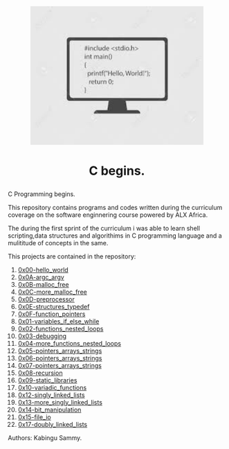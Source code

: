 <p align="center">

  <img src="ka.jfif" width="400\"/>

<br>

<h1><p align="center">C begins.</h1></p></font>

C Programming begins.

This repository contains programs and codes written during the curriculum coverage on the software enginnering  course powered by ALX Africa.

The during the first sprint of the curriculum i was able to learn shell scripting,data structures and algorithims in C programming language and a mulititude of concepts in the same.

This projects are contained in the repository:

1. [0x00-hello_world](./0x00-hello_world)
2. [0x0A-argc_argv](./0x0A-argc_argv)
3. [0x0B-malloc_free](./0x0B-malloc_free)
4. [0x0C-more_malloc_free](./0x0C-more_malloc_free)
5. [0x0D-preprocessor](./0x0D-preprocesso)
6. [0x0E-structures_typedef](./0x0E-structures_typedef)
7. [0x0F-function_pointers](./0x0F-function_pointers)
8. [0x01-variables_if_else_while](./0x01-variables_if_else_while)
9. [0x02-functions_nested_loops](./0x02-functions_nested_loops)
10. [0x03-debugging](./0x03-debuggin)
11. [0x04-more_functions_nested_loops](./0x04-more_functions_nested_loops)
12. [0x05-pointers_arrays_strings](./0x05-pointers_arrays_strings)
13. [0x06-pointers_arrays_strings](./0x06-pointers_arrays_strings)
14. [0x07-pointers_arrays_strings](./0x07-pointers_arrays_strings)
15. [0x08-recursion](./0x08-recursion)
16. [0x09-static_libraries](./0x09-static_libraries)
17. [0x10-variadic_functions](./0x10-variadic_functions)
18. [0x12-singly_linked_lists](./0x12-singly_linked_lists)
19. [0x13-more_singly_linked_lists](./0x13-more_singly_linked_lists)
20. [0x14-bit_manipulation](./0x14-bit_manipulation)
21. [0x15-file_io](./0x15-file_io)
22. [0x17-doubly_linked_lists](./0x17-doubly_linked_lists)


Authors:
Kabingu Sammy.
